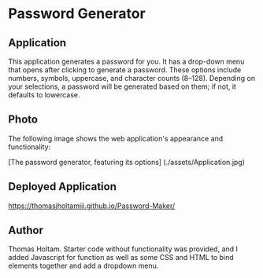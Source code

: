 # Password Generator



## Application


This application generates a password for you. It has a drop-down menu that opens after clicking to generate a password. These options include numbers, symbols, uppercase, and character counts (8–128). Depending on your selections, a password will be generated based on them; if not, it defaults to lowercase.



## Photo


The following image shows the web application's appearance and functionality:


[The password generator, featuring its options] (./assets/Application.jpg)

## Deployed Application

https://thomasjholtamiii.github.io/Password-Maker/


## Author


Thomas Holtam. Starter code without functionality was provided, and I added Javascript for function as well as some CSS and HTML to bind elements together and add a dropdown menu.